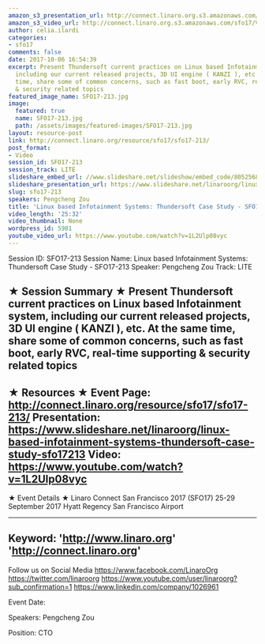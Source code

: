 ```yaml
---
amazon_s3_presentation_url: http://connect.linaro.org.s3.amazonaws.com/sfo17/Presentations/SFO17-213.pdf
amazon_s3_video_url: http://connect.linaro.org.s3.amazonaws.com/sfo17/Videos/SFO17-213%20-%20Linux%20based%20Infotainment%20Systems-%20Thundersoft%20Case%20Study.mp4
author: celia.ilardi
categories:
- sfo17
comments: false
date: 2017-10-06 16:54:39
excerpt: Present Thundersoft current practices on Linux based Infotainment system,
  including our current released projects, 3D UI engine ( KANZI ), etc. At the same
  time, share some of common concerns, such as fast boot, early RVC, real-time supporting
  & security related topics
featured_image_name: SFO17-213.jpg
image:
  featured: true
  name: SFO17-213.jpg
  path: /assets/images/featured-images/SFO17-213.jpg
layout: resource-post
link: http://connect.linaro.org/resource/sfo17/sfo17-213/
post_format:
- Video
session_id: SFO17-213
session_track: LITE
slideshare_embed_url: //www.slideshare.net/slideshow/embed_code/80525687
slideshare_presentation_url: https://www.slideshare.net/linaroorg/linux-based-infotainment-systems-thundersoft-case-study-sfo17213
slug: sfo17-213
speakers: Pengcheng Zou
title: 'Linux based Infotainment Systems: Thundersoft Case Study - SFO17-213'
video_length: '25:32'
video_thumbnail: None
wordpress_id: 5981
youtube_video_url: https://www.youtube.com/watch?v=1L2Ulp08vyc
---
```


Session ID: SFO17-213
Session Name: Linux based Infotainment Systems: Thundersoft Case Study - SFO17-213
Speaker: Pengcheng Zou
Track: LITE


★ Session Summary ★
Present Thundersoft current practices on Linux based Infotainment system, including our current released projects, 3D UI engine ( KANZI ), etc. At the same time, share some of common concerns, such as fast boot, early RVC, real-time supporting & security related topics
---------------------------------------------------
★ Resources ★
Event Page: http://connect.linaro.org/resource/sfo17/sfo17-213/
Presentation: https://www.slideshare.net/linaroorg/linux-based-infotainment-systems-thundersoft-case-study-sfo17213
Video: https://www.youtube.com/watch?v=1L2Ulp08vyc
 ---------------------------------------------------

★ Event Details ★
Linaro Connect San Francisco 2017 (SFO17)
25-29 September 2017
Hyatt Regency San Francisco Airport

---------------------------------------------------
Keyword: 
'http://www.linaro.org'
'http://connect.linaro.org'
---------------------------------------------------
Follow us on Social Media
https://www.facebook.com/LinaroOrg
https://twitter.com/linaroorg
https://www.youtube.com/user/linaroorg?sub_confirmation=1
https://www.linkedin.com/company/1026961

Event Date: 

Speakers: Pengcheng Zou

Position: CTO